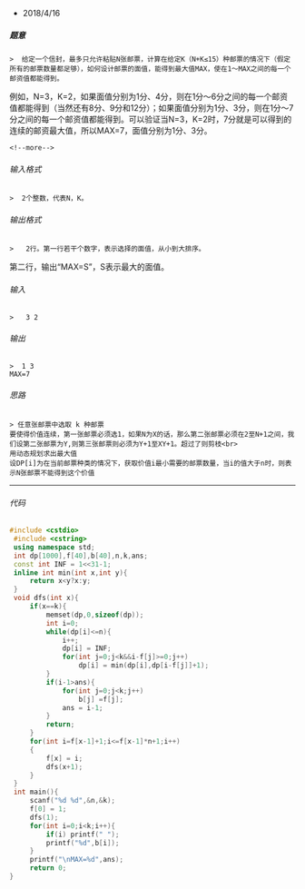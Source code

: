 * 2018/4/16

 ##### 题意  
    >  给定一个信封，最多只允许粘贴N张邮票，计算在给定K（N+K≤15）种邮票的情况下（假定所有的邮票数量都足够），如何设计邮票的面值，能得到最大值MAX，使在1～MAX之间的每一个邮资值都能得到。 
例如，N=3，K=2，如果面值分别为1分、4分，则在1分～6分之间的每一个邮资值都能得到（当然还有8分、9分和12分）；如果面值分别为1分、3分，则在1分～7分之间的每一个邮资值都能得到。可以验证当N=3，K=2时，7分就是可以得到的连续的邮资最大值，所以MAX=7，面值分别为1分、3分。  
    
    <!--more-->

 ###### 输入格式
    >  2个整数，代表N，K。

 ######  输出格式  
    >   2行。第一行若干个数字，表示选择的面值，从小到大排序。  
第二行，输出“MAX=S”，S表示最大的面值。  

 ######  输入  
    >   3 2

 ######  输出
    >  1 3  
    MAX=7

 ###### 思路  
    > 任意张邮票中选取 k 种邮票  
    要使得价值连续，第一张邮票必须选1，如果N为X的话，那么第二张邮票必须在2至N+1之间，我们设第二张邮票为Y,则第三张邮票则必须为Y+1至XY+1。超过了则剪枝<br>   
    用动态规划求出最大值  
    设DP[i]为在当前邮票种类的情况下，获取价值i最小需要的邮票数量，当i的值大于n时，则表示N张邮票不能得到这个价值
---       
 ###### 代码
      
   ```cpp
   #include <cstdio>
    #include <cstring>
    using namespace std;
    int dp[1000],f[40],b[40],n,k,ans;
    const int INF = 1<<31-1;
    inline int min(int x,int y){
        return x<y?x:y;
    }
    void dfs(int x){
        if(x==k){
            memset(dp,0,sizeof(dp));
            int i=0;
            while(dp[i]<=n){
                i++;
                dp[i] = INF;
                for(int j=0;j<k&&i-f[j]>=0;j++)
                    dp[i] = min(dp[i],dp[i-f[j]]+1);
            }
            if(i-1>ans){
                for(int j=0;j<k;j++)
                    b[j] =f[j];
                ans = i-1;
            }
            return;
        }
        for(int i=f[x-1]+1;i<=f[x-1]*n+1;i++)
        {
            f[x] = i;
            dfs(x+1);
        }
    }
    int main(){
        scanf("%d %d",&n,&k);
        f[0] = 1;
        dfs(1);
        for(int i=0;i<k;i++){
            if(i) printf(" ");
            printf("%d",b[i]);
        }
        printf("\nMAX=%d",ans);
        return 0;
}
 ```